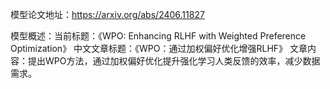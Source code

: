 模型论文地址：https://arxiv.org/abs/2406.11827

模型概述：当前标题：《WPO: Enhancing RLHF with Weighted Preference Optimization》
中文文章标题：《WPO：通过加权偏好优化增强RLHF》
文章内容：提出WPO方法，通过加权偏好优化提升强化学习人类反馈的效率，减少数据需求。
